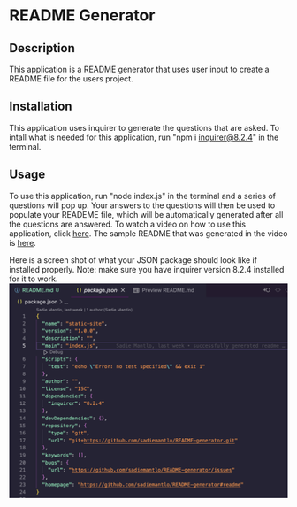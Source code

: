# **README Generator**

## **Description**

This application is a README generator that uses user input to create a README file for the users project. 

## **Installation**

This application uses inquirer to generate the questions that are asked. To intall what is needed for this application, run "npm i inquirer@8.2.4" in the terminal.

## **Usage**

To use this application, run "node index.js" in the terminal and a series of questions will pop up. Your answers to the questions will then be used to populate your READEME file, which will be automatically generated after all the questions are answered. To watch a video on how to use this application, click [here](https://drive.google.com/file/d/1ClFI3XG_9BvxDD89VvFFYoY7DSv9LknE/view). The sample README that was generated in the video is [here](./READMEsample.md).

Here is a screen shot of what your JSON package should look like if installed properly. Note: make sure you have inquirer version 8.2.4 installed for it to work. ![JSON screenshot](./utils/json.png)